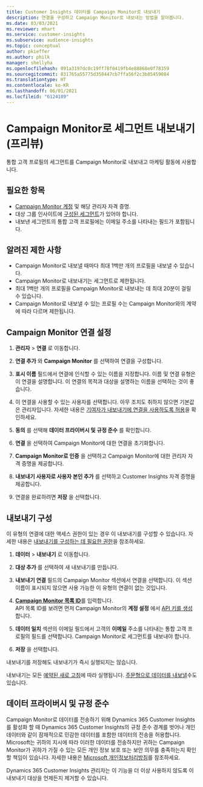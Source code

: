 ```yaml
---
title: Customer Insights 데이터를 Campaign Monitor로 내보내기
description: 연결을 구성하고 Campaign Monitor로 내보내는 방법을 알아봅니다.
ms.date: 03/03/2021
ms.reviewer: mhart
ms.service: customer-insights
ms.subservice: audience-insights
ms.topic: conceptual
author: pkieffer
ms.author: philk
manager: shellyha
ms.openlocfilehash: 091a3197dc0c19ff78f0419fb4e88868e0f78359
ms.sourcegitcommit: 831765a55775d358447cb7ffa56f2c3b85459084
ms.translationtype: HT
ms.contentlocale: ko-KR
ms.lasthandoff: 06/01/2021
ms.locfileid: "6124189"
---
```

# <a name="export-segments-to-campaign-monitor-preview"></a>Campaign Monitor로 세그먼트 내보내기(프리뷰)

통합 고객 프로필의 세그먼트를 Campaign Monitor로 내보내고 마케팅 활동에 사용합니다.

## <a name="prerequisites"></a>필요한 항목

-   [Campaign Monitor 계정](https://www.campaignmonitor.com/) 및 해당 관리자 자격 증명.
-   대상 그룹 인사이트에 [구성된 세그먼트](segments.md)가 있어야 합니다.
-   내보낸 세그먼트의 통합 고객 프로필에는 이메일 주소를 나타내는 필드가 포함됩니다.

## <a name="known-limitations"></a>알려진 제한 사항

- Campaign Monitor로 내보낼 때마다 최대 1백만 개의 프로필을 내보낼 수 있습니다.
- Campaign Monitor로 내보내기는 세그먼트로 제한됩니다.
- 최대 1백만 개의 프로필을 Campaign Monitor로 내보내는 데 최대 20분이 걸릴 수 있습니다. 
- Campaign Monitor로 내보낼 수 있는 프로필 수는 Campaign Monitor와의 계약에 따라 다르며 제한됩니다.

## <a name="set-up-connection-to-campaign-monitor"></a>Campaign Monitor 연결 설정

1. **관리자** > **연결** 로 이동합니다.

1. **연결 추가** 와 **Campaign Monitor** 를 선택하여 연결을 구성합니다.

1. **표시 이름** 필드에서 연결에 인식할 수 있는 이름을 지정합니다. 이름 및 연결 유형은 이 연결을 설명합니다. 이 연결의 목적과 대상을 설명하는 이름을 선택하는 것이 좋습니다.

1. 이 연결을 사용할 수 있는 사용자를 선택합니다. 아무 조치도 취하지 않으면 기본값은 관리자입니다. 자세한 내용은 [기여자가 내보내기에 연결을 사용하도록 허용](connections.md#allow-contributors-to-use-a-connection-for-exports)을 확인하세요.

1. **동의** 를 선택해 **데이터 프라이버시 및 규정 준수** 를 확인합니다.

1. **연결** 을 선택하여 Campaign Monitor에 대한 연결을 초기화합니다.

1. **Campaign Monitor로 인증** 을 선택하고 Campaign Monitor에 대한 관리자 자격 증명을 제공합니다.

1. **내보내기 사용자로 사용자 본인 추가** 를 선택하고 Customer Insights 자격 증명을 제공합니다.

1. 연결을 완료하려면 **저장** 을 선택합니다.

## <a name="configure-an-export"></a>내보내기 구성

이 유형의 연결에 대한 액세스 권한이 있는 경우 이 내보내기를 구성할 수 있습니다. 자세한 내용은 [내보내기를 구성하는 데 필요한 권한](export-destinations.md#set-up-a-new-export)을 참조하세요.

1. **데이터** > **내보내기** 로 이동합니다.

1. **대상 추가** 를 선택하여 새 내보내기를 만듭니다.

1. **내보내기 연결** 필드의 Campaign Monitor 섹션에서 연결을 선택합니다. 이 섹션 이름이 표시되지 않으면 사용 가능한 이 유형의 연결이 없는 것입니다.

1. [**Campaign Monitor 목록 ID**](https://www.campaignmonitor.com/api/getting-started/#your-list-id)를 입력합니다.    
   API 목록 ID를 보려면 먼저 Campaign Monitor의 **계정 설정** 에서 [API 키를 생성](https://www.campaignmonitor.com/api/getting-started/)합니다.  

3. **데이터 일치** 섹션의 이메일 필드에서 고객의 **이메일** 주소를 나타내는 통합 고객 프로필의 필드를 선택합니다. Campaign Monitor로 세그먼트를 내보내야 합니다.

1. **저장** 을 선택합니다.

내보내기를 저장해도 내보내기가 즉시 실행되지는 않습니다.

내보내기는 모든 [예약된 새로 고침](system.md#schedule-tab)에 따라 실행됩니다. [주문형으로 데이터를 내보낼](export-destinations.md#run-exports-on-demand)수도 있습니다. 


## <a name="data-privacy-and-compliance"></a>데이터 프라이버시 및 규정 준수

Campaign Monitor로 데이터를 전송하기 위해 Dynamics 365 Customer Insights를 활성화 할 때 Dynamics 365 Customer Insights의 규정 준수 경계를 벗어나 개인 데이터와 같이 잠재적으로 민감한 데이터를 포함한 데이터의 전송을 허용합니다. Microsoft는 귀하의 지시에 따라 이러한 데이터를 전송하지만 귀하는 Campaign Monitor가 귀하가 가질 수 있는 모든 개인 정보 보호 또는 보안 의무를 충족하는지 확인할 책임이 있습니다. 자세한 내용은 [Microsoft 개인정보처리방침](https://go.microsoft.com/fwlink/?linkid=396732)를 참조하세요.

Dynamics 365 Customer Insights 관리자는 이 기능을 더 이상 사용하지 않도록 이 내보내기 대상을 언제든지 제거할 수 있습니다.
